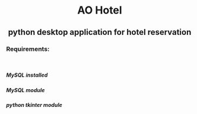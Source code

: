 <div align = 'center'>
  <h1>AO Hotel</h1>
  <h2>python desktop application for hotel reservation</h2>
</div>

<h3>Requirements:</h3>
<br>
<h5>MySQL installed</h5>
<h5>MySQL module</h5>
<h5>python tkinter module</h5>
